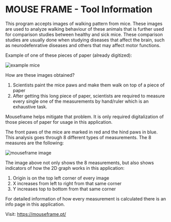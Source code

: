 # **MOUSE FRAME - Tool Information**

This program accepts images of walking pattern from mice. These images are used to analyze walking behaviour of these animals that is further used for comparison studies between healthy and sick mice. 
These comparison studies are usually done when studying diseases that affect the brain, such as neurodefenrative diseases and others that may affect motor functions.

Example of one of these pieces of paper (already digitized):

![example mice](https://github.com/user-attachments/assets/e2a2e9a8-a5ec-4ac7-9bf2-8f45d67a7f60)


How are these images obtained?
1. Scientists paint the mice paws and make them walk on top of a piece of paper
2. After getting this long piece of paper, scientists are required to measure every single one of the measurements by hand/ruler which is an exhaustive task.

Mouseframe helps mitigate that problem. It is only required digitalization of those pieces of paper for usage in this application.

The front paws of the mice are marked in red and the hind paws in blue. This analysis goes through 8 different types of measurements. The 8 measures are the following:

![mouseframe image](https://github.com/user-attachments/assets/7c391d47-9a15-4906-b722-f4613e643e86)

The image above not only shows the 8 measurements, but also shows indicators of how the 2D graph works in this application:
1. Origin is on the top left corner of every image
2. X increases from left to right from that same corner
3. Y increases top to bottom from that same corner


For detailed information of how every measurement is calculated there is an info page in this application.

Visit: https://mouseframe.pt/
